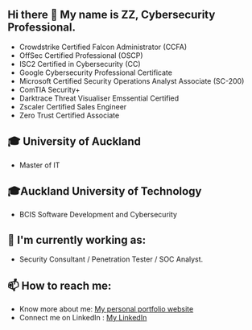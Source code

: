 ## Hi there 👋 My name is ZZ, Cybersecurity Professional.
- Crowdstrike Certified Falcon Administrator (CCFA)
- OffSec Certified Professional (OSCP)
- ISC2 Certified in Cybersecurity (CC)
- Google Cybersecurity Professional Certificate
- Microsoft Certified Security Operations Analyst Associate (SC-200)
- ComTIA Security+
- Darktrace Threat Visualiser Emssential Certified
- Zscaler Certified Sales Engineer
- Zero Trust Certified Associate

## 🎓 University of Auckland
- Master of IT
## 🎓Auckland University of Technology
- BCIS Software Development and Cybersecurity

## 🌱 I'm currently working as:
- Security Consultant / Penetration Tester / SOC Analyst.

## 📫 How to reach me:
- Know more about me: [My personal portfolio website](https://vegepizza.github.io/)
- Connect me on LinkedIn : [My LinkedIn](https://www.linkedin.com/in/zac-zhi)
